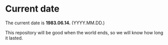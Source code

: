 # Current date

The current date is **1983.06.14.** (YYYY.MM.DD.)

This repository will be good when the world ends, so we will know how long it lasted.